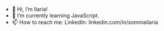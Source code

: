 - 👋 Hi, I’m Ilaria! 
- 🌱 I’m currently learning JavaScript.
- 📫 How to reach me: 
LinkedIn: linkedin.com/in/sommailaria 

<!---
sommailaria/sommailaria is a ✨ special ✨ repository because its `README.md` (this file) appears on your GitHub profile.
You can click the Preview link to take a look at your changes.
--->
